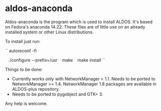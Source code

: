 # aldos-anaconda
Aldos-anaconda is the program which is used to install ALDOS. It's based on Fedora's anaconda 14.22. These files are of little use on an already installed system or other Linux distributions.

To install just run:

``
autoreconf -fi

``
``
./configure --prefix=/usr
``
``
make
``
``
make install
``

Things to be done:

- Currently works only with NetworkManager < 1.1. Needs to be ported to NetworkManager >= 1.4. NetworkManager 1.8 packages are available in ALDOS-plus repository.
- Needs to be ported to pygobject and GTK+ 3.

Any help is welcome.
